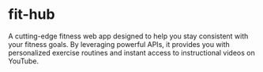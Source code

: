 # fit-hub
A cutting-edge fitness web app designed to help you stay consistent with your fitness goals. By leveraging powerful APIs, it provides you with personalized exercise routines and instant access to instructional videos on YouTube.
